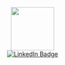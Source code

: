 <div id="header" align="center">
  <img src="https://media.giphy.com/media/v1.Y2lkPTc5MGI3NjExOXFreGQ4cDc4ZTlsYzRydWpvamlzMzFhZWp5bXM2YmloZGlmbGRzbyZlcD12MV9pbnRlcm5hbF9naWZfYnlfaWQmY3Q9Zw/R03zWv5p1oNSQd91EP/giphy.gif" width="100"/>
</div>

<div id="badges" align="center">
  <a href="https://www.linkedin.com/in/mariam-ahmed-alie-753827278/">
    <img src="https://img.shields.io/badge/LinkedIn-blue?style=for-the-badge&logo=linkedin&logoColor=white" alt="LinkedIn Badge"/>
  </a>
</div>
<div id="badges" align="center">
 <img src="https://komarev.com/ghpvc/?username=MariamAhmed-Alie&style=flat-square&color=blue" alt=""/>
</div>

    
